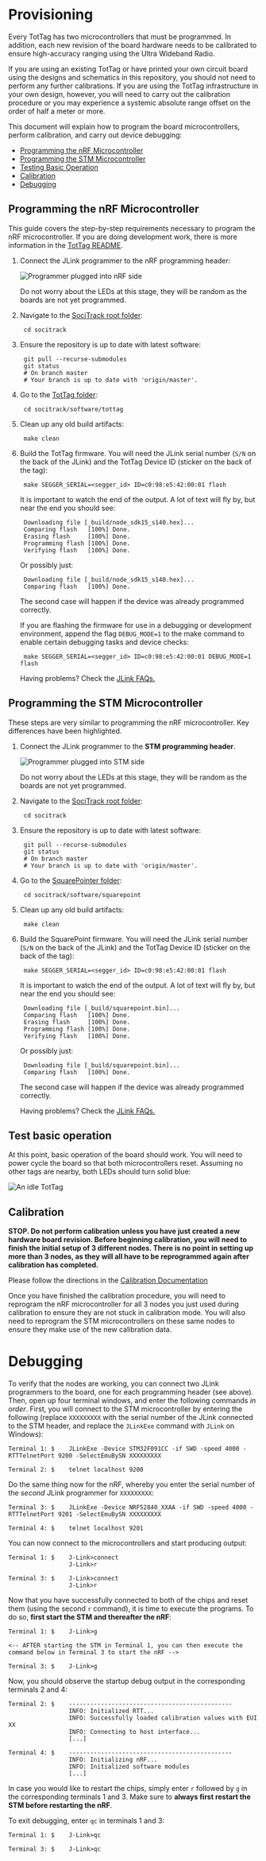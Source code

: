 Provisioning
============

Every TotTag has two microcontrollers that must be programmed. In addition, each
new revision of the board hardware needs to be calibrated to ensure high-accuracy
ranging using the Ultra Wideband Radio.

If you are using an existing TotTag or have printed your own circuit board using
the designs and schematics in this repository, you should not need to perform any
further calibrations. If you are using the TotTag infrastructure in your own
design, however, you will need to carry out the calibration procedure or you may
experience a systemic absolute range offset on the order of half a meter or more.

This document will explain how to program the board microcontrollers, perform
calibration, and carry out device debugging:

- [Programming the nRF Microcontroller](#programming-the-nrf-microcontroller)
- [Programming the STM Microcontroller](#programming-the-stm-microcontroller)
- [Testing Basic Operation](#test-basic-operation)
- [Calibration](#calibration)
- [Debugging](#debugging)

## Programming the nRF Microcontroller

This guide covers the step-by-step requirements necessary to program the nRF
microcontroller. If you are doing development work, there is more information in
the [TotTag README](../software/tottag/firmware).

1. Connect the JLink programmer to the nRF programming header:

   ![Programmer plugged into nRF side](media/tottag_nrf_connection.jpeg)

   Do not worry about the LEDs at this stage, they will be random as the boards
   are not yet programmed.

2. Navigate to the [SociTrack root folder](..):

        cd socitrack

3. Ensure the repository is up to date with latest software:

        git pull --recurse-submodules
        git status
        # On branch master
        # Your branch is up to date with 'origin/master'.

4. Go to the [TotTag folder](../software/tottag):

        cd socitrack/software/tottag

5. Clean up any old build artifacts:

        make clean

6. Build the TotTag firmware. You will need the JLink serial number (`S/N` on
   the back of the JLink) and the TotTag Device ID (sticker on the back of the tag):

        make SEGGER_SERIAL=<segger_id> ID=c0:98:e5:42:00:01 flash

   It is important to watch the end of the output. A lot of text will fly by,
   but near the end you should see:

        Downloading file [_build/node_sdk15_s140.hex]...
        Comparing flash   [100%] Done.
        Erasing flash     [100%] Done.
        Programming flash [100%] Done.
        Verifying flash   [100%] Done.

   Or possibly just:

        Downloading file [_build/node_sdk15_s140.hex]...
        Comparing flash   [100%] Done.

   The second case will happen if the device was already programmed correctly.

   If you are flashing the firmware for use in a debugging or development
   environment, append the flag `DEBUG_MODE=1` to the make command to enable
   certain debugging tasks and device checks:

        make SEGGER_SERIAL=<segger_id> ID=c0:98:e5:42:00:01 DEBUG_MODE=1 flash

   Having problems? Check the [JLink FAQs.](./Glossary.md#miscellaneous)


## Programming the STM Microcontroller

These steps are very similar to programming the nRF microcontroller. Key
differences have been highlighted.

1. Connect the JLink programmer to the **STM programming header**.

   ![Programmer plugged into STM side](media/tottag_idle.jpeg)

   Do not worry about the LEDs at this stage, they will be random as the boards
   are not yet programmed.

2. Navigate to the [SociTrack root folder](..):

        cd socitrack

3. Ensure the repository is up to date with latest software:

        git pull --recurse-submodules
        git status
        # On branch master
        # Your branch is up to date with 'origin/master'.

4. Go to the [SquarePointer folder](../software/squarepoint):

        cd socitrack/software/squarepoint

5. Clean up any old build artifacts:

        make clean

6. Build the SquarePoint firmware. You will need the JLink serial number (`S/N`
   on the back of the JLink) and the TotTag Device ID (sticker on the back of
   the tag):

        make SEGGER_SERIAL=<segger_id> ID=c0:98:e5:42:00:01 flash

   It is important to watch the end of the output. A lot of text will fly by,
   but near the end you should see:

        Downloading file [_build/squarepoint.bin]...
        Comparing flash   [100%] Done.
        Erasing flash     [100%] Done.
        Programming flash [100%] Done.
        Verifying flash   [100%] Done.

   Or possibly just:

        Downloading file [_build/squarepoint.bin]...
        Comparing flash   [100%] Done.

   The second case will happen if the device was already programmed correctly.

   Having problems? Check the [JLink FAQs.](./Glossary.md#miscellaneous)


## Test basic operation

At this point, basic operation of the board should work. You will need to power
cycle the board so that both microcontrollers reset. Assuming no other tags are
nearby, both LEDs should turn solid blue:

![An idle TotTag](media/tottag_idle.jpeg)


## Calibration

**STOP. Do not perform calibration unless you have just created a new hardware
board revision. Before beginning calibration, you will need to finish the initial
setup of 3 different nodes. There is no point in setting up more than 3 nodes,
as they will all have to be reprogrammed again after calibration has completed.**

Please follow the directions in the [Calibration Documentation](../software/tottag/calibration/README.md)

Once you have finished the calibration procedure, you will need to reprogram the
nRF microcontroller for all 3 nodes you just used during calibration to ensure
they are not stuck in calibration mode. You will also need to reprogram the STM
microcontrollers on these same nodes to ensure they make use of the new
calibration data.


# Debugging

To verify that the nodes are working, you can connect two JLink programmers to
the board, one for each programming header (see above). Then, open up four
terminal windows, and enter the following commands *in order*. First, you will
connect to the STM microcontroller by entering the following (replace
`XXXXXXXXX` with the serial number of the JLink connected to the STM header,
and replace the `JLinkExe` command with `JLink` on Windows):

    Terminal 1: $    JLinkExe -Device STM32F091CC -if SWD -speed 4000 -RTTTelnetPort 9200 -SelectEmuBySN XXXXXXXXX

    Terminal 2: $    telnet localhost 9200

Do the same thing now for the nRF, whereby you enter the serial number of the
*second* JLink programmer for `XXXXXXXXX`:

    Terminal 3: $    JLinkExe -Device NRF52840_XXAA -if SWD -speed 4000 -RTTTelnetPort 9201 -SelectEmuBySN XXXXXXXXX

    Terminal 4: $    telnet localhost 9201

You can now connect to the microcontrollers and start producing output:

    Terminal 1: $    J-Link>connect
                     J-Link>r

    Terminal 3: $    J-Link>connect
                     J-Link>r

Now that you have successfully connected to both of the chips and reset them
(using the second `r` command), it is time to execute the programs. To do so,
**first start the STM and thereafter the nRF**:

    Terminal 1: $    J-Link>g

    <-- AFTER starting the STM in Terminal 1, you can then execute the command below in Terminal 3 to start the nRF -->

    Terminal 3: $    J-Link>g

Now, you should observe the startup debug output in the corresponding terminals
2 and 4:

    Terminal 2: $    ----------------------------------------------
                     INFO: Initialized RTT...
                     INFO: Successfully loaded calibration values with EUI XX
                     INFO: Connecting to host interface...
                     [...]

    Terminal 4: $    ----------------------------------------------
                     INFO: Initializing nRF...
                     INFO: Initialized software modules
                     [...]

In case you would like to restart the chips, simply enter `r` followed by `g`
in the corresponding terminals 1 and 3. Make sure to **always first restart the STM before restarting the nRF**.

To exit debugging, enter `qc` in terminals 1 and 3:

    Terminal 1: $    J-Link>qc

    Terminal 3: $    J-Link>qc
